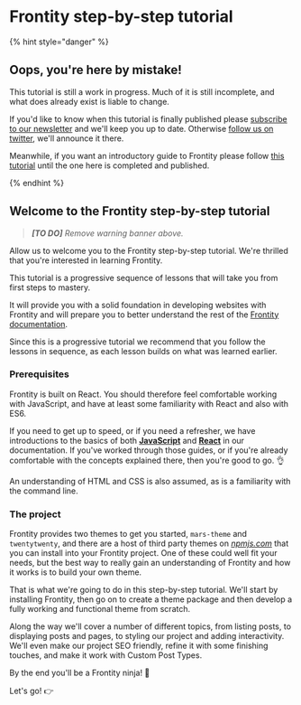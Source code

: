 # Frontity step-by-step tutorial

{% hint style="danger" %}

## Oops, you're here by mistake!

This tutorial is still a work in progress. Much of it is still incomplete, and what does already exist is liable to change.

If you'd like to know when this tutorial is finally published please [subscribe to our newsletter](https://frontity.org/#newsletter) and we'll keep you up to date. Otherwise [follow us on twitter](https://twitter.com/Frontity), we'll announce it there.

Meanwhile, if you want an introductory guide to Frontity please follow [this tutorial](https://github.com/frontity-demos/2020-06-jsnation-workshop) until the one here is completed and published.

{% endhint %}

## Welcome to the Frontity step-by-step tutorial

> _**[TO DO]** Remove warning banner above._

Allow us to welcome you to the Frontity step-by-step tutorial. We're thrilled that you're interested in learning Frontity.

This tutorial is a progressive sequence of lessons that will take you from first steps to mastery.

It will provide you with a solid foundation in developing websites with Frontity and will prepare you to better understand the rest of the [Frontity documentation](https://docs.frontity.org/).

Since this is a progressive tutorial we recommend that you follow the lessons in sequence, as each lesson builds on what was learned earlier.

### Prerequisites

Frontity is built on React. You should therefore feel comfortable working with JavaScript, and have at least some familiarity with React and also with ES6.

If you need to get up to speed, or if you need a refresher, we have introductions to the basics of both **[JavaScript](https://docs.frontity.org/guides/javascript-basics)** and **[React](https://docs.frontity.org/guides/react-basic)** in our documentation. If you've worked through those guides, or if you're already comfortable with the concepts explained there, then you're good to go. 👌

An understanding of HTML and CSS is also assumed, as is a familiarity with the command line.

### The project

Frontity provides two themes to get you started, `mars-theme` and `twentytwenty`, and there are a host of third party themes on [_npmjs.com_](https://www.npmjs.com/) that you can install into your Frontity project. One of these could well fit your needs, but the best way to really gain an understanding of Frontity and how it works is to build your own theme.

That is what we're going to do in this step-by-step tutorial. We'll start by installing Frontity, then go on to create a theme package and then develop a fully working and functional theme from scratch.

Along the way we'll cover a number of different topics, from listing posts, to displaying posts and pages, to styling our project and adding interactivity. We'll even make our project SEO friendly, refine it with some finishing touches, and make it work with Custom Post Types.

By the end you'll be a Frontity ninja! 🥷

Let's go! 👉

